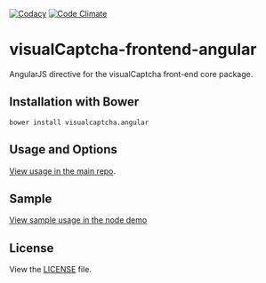 [![Codacy](https://www.codacy.com/project/badge/c0511ed25fa4454fa1757ac241ddab2b)](https://www.codacy.com/app/bruno-bernardino/visualCaptcha-frontend-angular)
[![Code Climate](https://codeclimate.com/github/emotionLoop/visualCaptcha-frontend-angular/badges/gpa.svg)](https://codeclimate.com/github/emotionLoop/visualCaptcha-frontend-angular)

# visualCaptcha-frontend-angular

AngularJS directive for the visualCaptcha front-end core package.


## Installation with Bower

```
bower install visualcaptcha.angular
```


## Usage and Options

[View usage in the main repo](https://github.com/emotionLoop/visualCaptcha-frontend-core#usage).


## Sample

[View sample usage in the node demo](https://github.com/emotionLoop/visualCaptcha-node/blob/master/public/js/main.js)


## License

View the [LICENSE](LICENSE) file.
